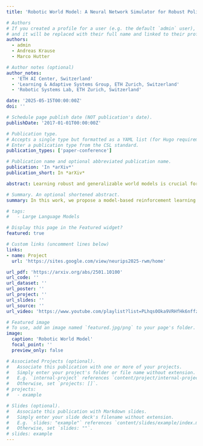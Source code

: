 ```yaml
---
title: 'Robotic World Model: A Neural Network Simulator for Robust Policy Optimization in Robotics'

# Authors
# If you created a profile for a user (e.g. the default `admin` user), write the username (folder name) here
# and it will be replaced with their full name and linked to their profile.
authors:
  - admin
  - Andreas Krause
  - Marco Hutter

# Author notes (optional)
author_notes:
  - 'ETH AI Center, Switzerland'
  - 'Learning & Adaptive Systems Group, ETH Zurich, Switzerland'
  - 'Robotic Systems Lab, ETH Zurich, Switzerland'

date: '2025-05-15T00:00:00Z'
doi: ''

# Schedule page publish date (NOT publication's date).
publishDate: '2017-01-01T00:00:00Z'

# Publication type.
# Accepts a single type but formatted as a YAML list (for Hugo requirements).
# Enter a publication type from the CSL standard.
publication_types: ['paper-conference']

# Publication name and optional abbreviated publication name.
publication: 'In *arXiv*'
publication_short: In *arXiv*

abstract: Learning robust and generalizable world models is crucial for enabling efficient and scalable robotic control in real-world environments. In this work, we introduce a novel framework for learning world models that accurately capture complex, partially observable, and stochastic dynamics. The proposed method employs a dual-autoregressive mechanism and self-supervised training to achieve reliable long-horizon predictions without relying on domain-specific inductive biases, ensuring adaptability across diverse robotic tasks. We further propose a policy optimization framework that leverages world models for efficient training in imagined environments and seamless deployment in real-world systems. Through extensive experiments, our approach consistently outperforms state-of-the-art methods, demonstrating superior autoregressive prediction accuracy, robustness to noise, and generalization across manipulation and locomotion tasks. Notably, policies trained with our method are successfully deployed on ANYmal D hardware in a zero-shot transfer, achieving robust performance with minimal sim-to-real performance loss. This work advances model-based reinforcement learning by addressing the challenges of long-horizon prediction, error accumulation, and sim-to-real transfer. By providing a scalable and robust framework, the introduced methods pave the way for adaptive and efficient robotic systems in real-world applications.

# Summary. An optional shortened abstract.
summary: In this work, we propose a model-based reinforcement learning method for robust policy optimization in robotics.

# tags:
#   - Large Language Models

# Display this page in the Featured widget?
featured: true

# Custom links (uncomment lines below)
links:
- name: Project
  url: 'https://sites.google.com/view/neurips2025-rwm/home'

url_pdf: 'https://arxiv.org/abs/2501.10100'
url_code: ''
url_dataset: ''
url_poster: ''
url_project: ''
url_slides: ''
url_source: ''
url_video: 'https://www.youtube.com/playlist?list=PLhqs0Oka9VRHfHk6nffzjiIsGv2KA0Wp9'

# Featured image
# To use, add an image named `featured.jpg/png` to your page's folder.
image:
  caption: 'Robotic World Model'
  focal_point: ''
  preview_only: false

# Associated Projects (optional).
#   Associate this publication with one or more of your projects.
#   Simply enter your project's folder or file name without extension.
#   E.g. `internal-project` references `content/project/internal-project/index.md`.
#   Otherwise, set `projects: []`.
# projects:
#   - example

# Slides (optional).
#   Associate this publication with Markdown slides.
#   Simply enter your slide deck's filename without extension.
#   E.g. `slides: "example"` references `content/slides/example/index.md`.
#   Otherwise, set `slides: ""`.
# slides: example
---
```


<!-- {{% callout note %}}
Click the _Cite_ button above to demo the feature to enable visitors to import publication metadata into their reference management software.
{{% /callout %}}

{{% callout note %}}
Create your slides in Markdown - click the _Slides_ button to check out the example.
{{% /callout %}}

Add the publication's **full text** or **supplementary notes** here. You can use rich formatting such as including [code, math, and images](https://docs.hugoblox.com/content/writing-markdown-latex/). -->
